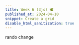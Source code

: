 ```yaml
---
title: Week 6 (3js) 🕊
published_at: 2024-04-10
snippet: Create a grid
disable_html_sanitization: true
---
```


rando change
<div id="three_container"></div>

<script type="module">
   import * as THREE from "/script/threeejs/Three.js";
   import { OrbitControls } from "/script/threeejs/OrbitControls.js";
  //  import Stats from "/script/stat.js";
  //  import {GUI} from "/script/dat.js";
   

const scene = new THREE.Scene()

const camera = new THREE.PerspectiveCamera(75, window.innerWidth / window.innerHeight, 0.1, 100)
camera.position.set(0, 0.75, 1.5)

const renderer = new THREE.WebGLRenderer()
renderer.setSize(window.innerWidth, window.innerHeight)
document.body.appendChild(renderer.domElement)

const controls = new OrbitControls(camera, renderer.domElement)
controls.enableDamping = true

function twist(geometry, factor) {
  const q = new THREE.Quaternion();
  const up = new THREE.Vector3(0, 1, 0);
  const p = geometry.attributes.position.array;

  for (let i = 0; i < p.length; i += 3) {
    q.setFromAxisAngle(
      up,
      p[i + 1] * factor
    );

    let vec = new THREE.Vector3(p[i], p[i + 1], p[i + 2])
    vec.applyQuaternion(q);

    p[i] = vec.x
    p[i + 2] = vec.z
  }

  geometry.computeVertexNormals()
  geometry.attributes.position.needsUpdate = true;
}

let geometry = new THREE.BoxGeometry(1, 1, 1, 10, 10, 10)
twist(geometry, Math.PI / 2)
const twistedCube = new THREE.Mesh(geometry, new THREE.MeshNormalMaterial({
  wireframe: true
}))
scene.add(twistedCube)

window.addEventListener(
  'resize',
  () => {
    camera.aspect = window.innerWidth / window.innerHeight
    camera.updateProjectionMatrix()
    renderer.setSize(window.innerWidth, window.innerHeight)
  },
  false
)

let data = {
  t: Math.PI / 2
}

// const gui = new GUI();
// gui.add(data, "t", -Math.PI, Math.PI, 0.01).onChange((t) => {
//   twistedCube.geometry.dispose()
//   geometry = new THREE.BoxGeometry(1, 1, 1, 10, 10, 10)
//   twist(geometry, t)
//   twistedCube.geometry = geometry
// })
// gui.open();

// const stats = Stats()
// document.body.appendChild(stats.dom)

var animate = function() {
  requestAnimationFrame(animate)
  controls.update()
  render()
  // stats.update()
}

function render() {
  renderer.render(scene, camera)
}

animate()
</script>